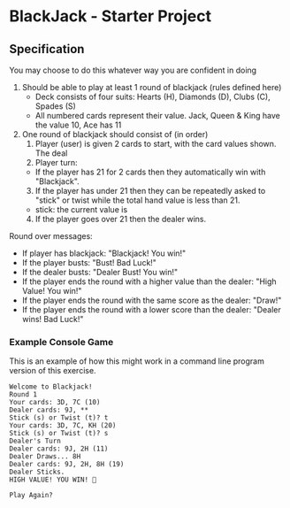 # BlackJack - Starter Project

## Specification

You may choose to do this whatever way you are confident in doing

1. Should be able to play at least 1 round of blackjack (rules defined here)
   - Deck consists of four suits: Hearts (H), Diamonds (D), Clubs (C), Spades (S)
   - All numbered cards represent their value. Jack, Queen & King have the value 10, Ace has 11
2. One round of blackjack should consist of (in order)
   1. Player (user) is given 2 cards to start, with the card values shown. The deal
   2. Player turn:
    - If the player has 21 for 2 cards then they automatically win with "Blackjack".
   3. If the player has under 21 then they can be repeatedly asked to "stick" or twist while the total hand value is less than 21.
    - stick: the current value is 
   4. If the player goes over 21 then the dealer wins.

Round over messages:

- If player has blackjack: "Blackjack! You win!"
- If the player busts: "Bust! Bad Luck!"
- If the dealer busts: "Dealer Bust! You win!"
- If the player ends the round with a higher value than the dealer: "High Value! You win!"
- If the player ends the round with the same score as the dealer: "Draw!"
- If the player ends the round with a lower score than the dealer: "Dealer wins! Bad Luck!"

### Example Console Game
This is an example of how this might work in a command line program version of this exercise.
```
Welcome to Blackjack!
Round 1
Your cards: 3D, 7C (10)
Dealer cards: 9J, **
Stick (s) or Twist (t)? t
Your cards: 3D, 7C, KH (20)
Stick (s) or Twist (t)? s
Dealer's Turn
Dealer cards: 9J, 2H (11)
Dealer Draws... 8H
Dealer cards: 9J, 2H, 8H (19)
Dealer Sticks.
HIGH VALUE! YOU WIN! 🎉

Play Again?
```
